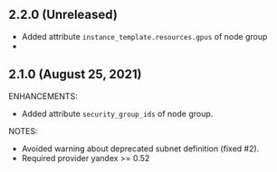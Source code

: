 ## 2.2.0 (Unreleased)

* Added attribute `instance_template.resources.gpus` of node group
* 
## 2.1.0 (August 25, 2021)

ENHANCEMENTS:

* Added attribute `security_group_ids` of node group.

NOTES:

* Avoided warning about deprecated subnet definition (fixed #2).
* Required provider yandex >= 0.52